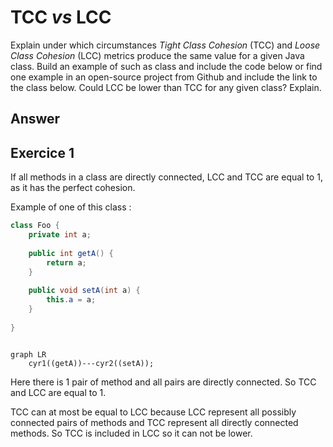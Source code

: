 # TCC *vs* LCC

Explain under which circumstances *Tight Class Cohesion* (TCC) and *Loose Class Cohesion* (LCC) metrics produce the same value for a given Java class. Build an example of such as class and include the code below or find one example in an open-source project from Github and include the link to the class below. Could LCC be lower than TCC for any given class? Explain.

## Answer

## Exercice 1

If all methods in a class are directly connected, LCC and TCC are equal to 1, as it has the perfect cohesion.

Example of one of this class :
```java
class Foo {
	private int a;
	
	public int getA() {
		return a;
	}
	
	public void setA(int a) {
		this.a = a;
	}
	
}
```

```mermaid

graph LR
	cyr1((getA))---cyr2((setA));

```

Here there is 1 pair of method and all pairs are directly connected. So TCC and LCC are equal to 1.

TCC can at most be equal to LCC because LCC represent all possibly connected pairs of methods and TCC represent all directly connected methods. So TCC is included in LCC so it can not be lower.